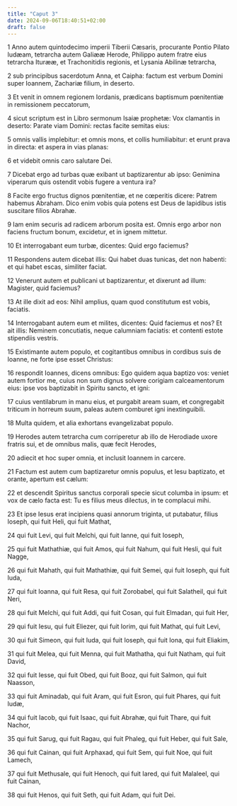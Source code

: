 ```yaml
---
title: "Caput 3"
date: 2024-09-06T18:40:51+02:00
draft: false
---
```




1 Anno autem quintodecimo imperii Tiberii Cæsaris, procurante Pontio Pilato Iudæam, tetrarcha autem Galiææ Herode, Philippo autem fratre eius tetrarcha Iturææ, et Trachonitidis regionis, et Lysania Abilinæ tetrarcha,

2 sub principibus sacerdotum Anna, et Caipha: factum est verbum Domini super Ioannem, Zachariæ filium, in deserto.

3 Et venit in omnem regionem Iordanis, prædicans baptismum pœnitentiæ in remissionem peccatorum,

4 sicut scriptum est in Libro sermonum Isaiæ prophetæ: Vox clamantis in deserto: Parate viam Domini: rectas facite semitas eius:

5 omnis vallis implebitur: et omnis mons, et collis humiliabitur: et erunt prava in directa: et aspera in vias planas:

6 et videbit omnis caro salutare Dei.

7 Dicebat ergo ad turbas quæ exibant ut baptizarentur ab ipso: Genimina viperarum quis ostendit vobis fugere a ventura ira?

8 Facite ergo fructus dignos pœnitentiæ, et ne cœperitis dicere: Patrem habemus Abraham. Dico enim vobis quia potens est Deus de lapidibus istis suscitare filios Abrahæ.

9 Iam enim securis ad radicem arborum posita est. Omnis ergo arbor non faciens fructum bonum, excidetur, et in ignem mittetur.

10 Et interrogabant eum turbæ, dicentes: Quid ergo faciemus?

11 Respondens autem dicebat illis: Qui habet duas tunicas, det non habenti: et qui habet escas, similiter faciat.

12 Venerunt autem et publicani ut baptizarentur, et dixerunt ad illum: Magister, quid faciemus?

13 At ille dixit ad eos: Nihil amplius, quam quod constitutum est vobis, faciatis.

14 Interrogabant autem eum et milites, dicentes: Quid faciemus et nos? Et ait illis: Neminem concutiatis, neque calumniam faciatis: et contenti estote stipendiis vestris.

15 Existimante autem populo, et cogitantibus omnibus in cordibus suis de Ioanne, ne forte ipse esset Christus:

16 respondit Ioannes, dicens omnibus: Ego quidem aqua baptizo vos: veniet autem fortior me, cuius non sum dignus solvere corigiam calceamentorum eius: ipse vos baptizabit in Spiritu sancto, et igni:

17 cuius ventilabrum in manu eius, et purgabit aream suam, et congregabit triticum in horreum suum, paleas autem comburet igni inextinguibili.

18 Multa quidem, et alia exhortans evangelizabat populo.

19 Herodes autem tetrarcha cum corriperetur ab illo de Herodiade uxore fratris sui, et de omnibus malis, quæ fecit Herodes,

20 adiecit et hoc super omnia, et inclusit Ioannem in carcere.

21 Factum est autem cum baptizaretur omnis populus, et Iesu baptizato, et orante, apertum est cælum:

22 et descendit Spiritus sanctus corporali specie sicut columba in ipsum: et vox de cælo facta est: Tu es filius meus dilectus, in te complacui mihi.

23 Et ipse Iesus erat incipiens quasi annorum triginta, ut putabatur, filius Ioseph, qui fuit Heli, qui fuit Mathat,

24 qui fuit Levi, qui fuit Melchi, qui fuit Ianne, qui fuit Ioseph,

25 qui fuit Mathathiæ, qui fuit Amos, qui fuit Nahum, qui fuit Hesli, qui fuit Nagge,

26 qui fuit Mahath, qui fuit Mathathiæ, qui fuit Semei, qui fuit Ioseph, qui fuit Iuda,

27 qui fuit Ioanna, qui fuit Resa, qui fuit Zorobabel, qui fuit Salatheil, qui fuit Neri,

28 qui fuit Melchi, qui fuit Addi, qui fuit Cosan, qui fuit Elmadan, qui fuit Her,

29 qui fuit Iesu, qui fuit Eliezer, qui fuit Iorim, qui fuit Mathat, qui fuit Levi,

30 qui fuit Simeon, qui fuit Iuda, qui fuit Ioseph, qui fuit Iona, qui fuit Eliakim,

31 qui fuit Melea, qui fuit Menna, qui fuit Mathatha, qui fuit Natham, qui fuit David,

32 qui fuit Iesse, qui fuit Obed, qui fuit Booz, qui fuit Salmon, qui fuit Naasson,

33 qui fuit Aminadab, qui fuit Aram, qui fuit Esron, qui fuit Phares, qui fuit Iudæ,

34 qui fuit Iacob, qui fuit Isaac, qui fuit Abrahæ, qui fuit Thare, qui fuit Nachor,

35 qui fuit Sarug, qui fuit Ragau, qui fuit Phaleg, qui fuit Heber, qui fuit Sale,

36 qui fuit Cainan, qui fuit Arphaxad, qui fuit Sem, qui fuit Noe, qui fuit Lamech,

37 qui fuit Methusale, qui fuit Henoch, qui fuit Iared, qui fuit Malaleel, qui fuit Cainan,

38 qui fuit Henos, qui fuit Seth, qui fuit Adam, qui fuit Dei.

